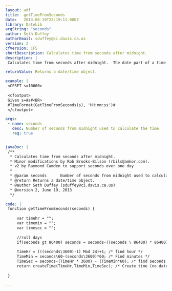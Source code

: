 ```yaml
---
layout: udf
title:  getTimeFromSeconds
date:   2013-06-19T22:19:11.000Z
library: DateLib
argString: "seconds"
author: Seth Duffey
authorEmail: sduffey@ci.davis.ca.us
version: 2
cfVersion: CF5
shortDescription: Calculates time from seconds after midnight.
description: |
 Calculates time from seconds after midnight.  The date part of a time variable is set to December 30, 1899

returnValue: Returns a date/time object.

example: |
 <CFSET s=10000>
 
 <cfoutput>
 Given s=#s#<BR>
 #TimeFormat(GetTimeFromSeconds(s), 'HH:mm:ss')#
 </cfoutput>

args:
 - name: seconds
   desc: Number of seconds from midnight used to calculate the time.
   req: true


javaDoc: |
 /**
  * Calculates time from seconds after midnight.
  * Minor modifications by Rob Brooks-Bilson (rbils@amkor.com).
  * v2 by Raymond Camden to support seconds over one day
  * 
  * @param seconds      Number of seconds from midnight used to calculate the time. (Required)
  * @return Returns a date/time object. 
  * @author Seth Duffey (sduffey@ci.davis.ca.us) 
  * @version 2, June 19, 2013 
  */

code: |
 function getTimeFromSeconds(seconds) {
 
     var timehr = "";
     var timemin = "";
     var timesec = "";
     
     //roll days
     if(seconds gt 86400) seconds = seconds-((seconds \ 86400) * 86400);
 
     TimeHr = (((seconds\3600)-1) Mod 24)+1; /* find hour */
     TimeMin = seconds\60-(seconds\3600)*60; /* Find minutes */
     TimeSec = seconds-(TimeHr * 3600) - (TimeMin*60); /* find seconds */
     return createTime(TimeHr,TimeMin,TimeSec); /* Create time (no date) */
 
 }

---
```


